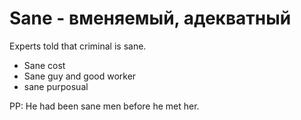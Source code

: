 # Sane - вменяемый, адекватный

Experts told that criminal is sane.

- Sane cost
- Sane guy and good worker
- sane purposual

PP: He had been sane men before he met her.
